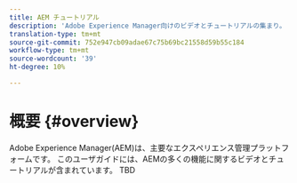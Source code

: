 ```yaml
---
title: AEM チュートリアル
description: 'Adobe Experience Manager向けのビデオとチュートリアルの集まり。 '
translation-type: tm+mt
source-git-commit: 752e947cb09adae67c75b69bc21558d59b55c184
workflow-type: tm+mt
source-wordcount: '39'
ht-degree: 10%

---
```



# 概要 {#overview}

Adobe Experience Manager(AEM)は、主要なエクスペリエンス管理プラットフォームです。 このユーザガイドには、AEMの多くの機能に関するビデオとチュートリアルが含まれています。 TBD